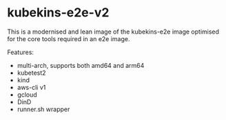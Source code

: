 # kubekins-e2e-v2

This is a modernised and lean image of the kubekins-e2e image optimised for the core tools required in an e2e image.

Features:
- multi-arch, supports both amd64 and arm64
- kubetest2
- kind
- aws-cli v1
- gcloud
- DinD
- runner.sh wrapper
